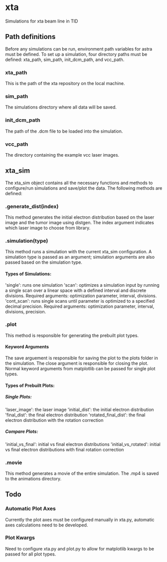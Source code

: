 # xta
Simulations for xta beam line in TID

## Path definitions

Before any simulations can be run, environment path variables for astra must be defined. To set up a simulation, four directory paths must be defined: xta_path, sim_path, init_dcm_path, and vcc_path.

### xta_path

This is the path of the xta repository on the local machine.

### sim_path

The simulations directory where all data will be saved.

### init_dcm_path

The path of the .dcm file to be loaded into the simulation.

### vcc_path

The directory containing the example vcc laser images.

## xta_sim

The xta_sim object contains all the necessary functions and methods to configure/run simulations and save/plot the data. The following methods are defined:

### .generate_dist(index)

This method generates the initial electron distribution based on the laser image and the tumor image using distgen. The index argument indicates which laser image to choose from library.

### .simulation(type)
This method runs a simulation with the current xta_sim configuration. A simulation type is passed as an argument; simulation arguments are also passed based on the simulation type.

#### Types of Simulations:
'single': runs one simulation
'scan': optimizes a simulation input by running a single scan over a linear space with a defined interval and discrete divisions. Required arguments: optimization parameter, interval, divisions.
'cont_scan': runs single scans until parameter is optimized to a specified decimal precision. Required arguments: optimization parameter, interval, divisions, precision.

### .plot
This method is responsible for generating the prebuilt plot types.

#### Keyword Arguments
The save arguement is responsible for saving the plot to the plots folder in the simulation. The close argument is responsible for closing the plot. Normal keyword arguments from matplotlib can be passed for single plot types.

#### Types of Prebuilt Plots:

##### Single Plots:
'laser_image': the laser image
'initial_dist': the initial electron distribution
'final_dist': the final electron distribution
'rotated_final_dist': the final electron distribution with the rotation correction

##### Compare Plots:
'initial_vs_final': initial vs final electron distributions
'initial_vs_rotated': initial vs final electron distributions with final rotation correction

### .movie
This method generates a movie of the entire simulation. The .mp4 is saved to the animations directory.

## Todo

### Automatic Plot Axes
Currently the plot axes must be configured manually in xta.py, automatic axes calculations need to be developed.

### Plot Kwargs
Need to configure xta.py and plot.py to allow for matplotlib kwargs to be passed for  all plot types.